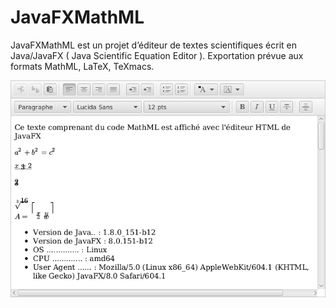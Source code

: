# JavaFXMathML
JavaFXMathML est un projet d’éditeur de textes scientifiques écrit en Java/JavaFX ( Java Scientific Equation Editor ).
Exportation prévue aux formats MathML, LaTeX, TeXmacs.

![Capture d'écran de JavaFXMathML](https://github.com/scientificware/javafxmathml/blob/master/images/screen_shoot_javafxmathml_201801021624.png)
